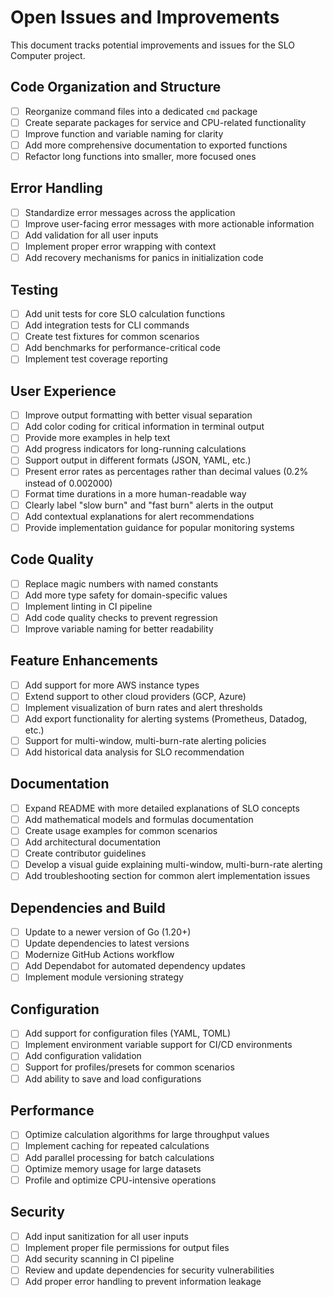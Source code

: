 # Open Issues and Improvements

This document tracks potential improvements and issues for the SLO Computer project.

## Code Organization and Structure

- [ ] Reorganize command files into a dedicated `cmd` package
- [ ] Create separate packages for service and CPU-related functionality
- [ ] Improve function and variable naming for clarity
- [ ] Add more comprehensive documentation to exported functions
- [ ] Refactor long functions into smaller, more focused ones

## Error Handling

- [ ] Standardize error messages across the application
- [ ] Improve user-facing error messages with more actionable information
- [ ] Add validation for all user inputs
- [ ] Implement proper error wrapping with context
- [ ] Add recovery mechanisms for panics in initialization code

## Testing

- [ ] Add unit tests for core SLO calculation functions
- [ ] Add integration tests for CLI commands
- [ ] Create test fixtures for common scenarios
- [ ] Add benchmarks for performance-critical code
- [ ] Implement test coverage reporting

## User Experience

- [ ] Improve output formatting with better visual separation
- [ ] Add color coding for critical information in terminal output
- [ ] Provide more examples in help text
- [ ] Add progress indicators for long-running calculations
- [ ] Support output in different formats (JSON, YAML, etc.)
- [ ] Present error rates as percentages rather than decimal values (0.2% instead of 0.002000)
- [ ] Format time durations in a more human-readable way
- [ ] Clearly label "slow burn" and "fast burn" alerts in the output
- [ ] Add contextual explanations for alert recommendations
- [ ] Provide implementation guidance for popular monitoring systems

## Code Quality

- [ ] Replace magic numbers with named constants
- [ ] Add more type safety for domain-specific values
- [ ] Implement linting in CI pipeline
- [ ] Add code quality checks to prevent regression
- [ ] Improve variable naming for better readability

## Feature Enhancements

- [ ] Add support for more AWS instance types
- [ ] Extend support to other cloud providers (GCP, Azure)
- [ ] Implement visualization of burn rates and alert thresholds
- [ ] Add export functionality for alerting systems (Prometheus, Datadog, etc.)
- [ ] Support for multi-window, multi-burn-rate alerting policies
- [ ] Add historical data analysis for SLO recommendation

## Documentation

- [ ] Expand README with more detailed explanations of SLO concepts
- [ ] Add mathematical models and formulas documentation
- [ ] Create usage examples for common scenarios
- [ ] Add architectural documentation
- [ ] Create contributor guidelines
- [ ] Develop a visual guide explaining multi-window, multi-burn-rate alerting
- [ ] Add troubleshooting section for common alert implementation issues

## Dependencies and Build

- [ ] Update to a newer version of Go (1.20+)
- [ ] Update dependencies to latest versions
- [ ] Modernize GitHub Actions workflow
- [ ] Add Dependabot for automated dependency updates
- [ ] Implement module versioning strategy

## Configuration

- [ ] Add support for configuration files (YAML, TOML)
- [ ] Implement environment variable support for CI/CD environments
- [ ] Add configuration validation
- [ ] Support for profiles/presets for common scenarios
- [ ] Add ability to save and load configurations

## Performance

- [ ] Optimize calculation algorithms for large throughput values
- [ ] Implement caching for repeated calculations
- [ ] Add parallel processing for batch calculations
- [ ] Optimize memory usage for large datasets
- [ ] Profile and optimize CPU-intensive operations

## Security

- [ ] Add input sanitization for all user inputs
- [ ] Implement proper file permissions for output files
- [ ] Add security scanning in CI pipeline
- [ ] Review and update dependencies for security vulnerabilities
- [ ] Add proper error handling to prevent information leakage 